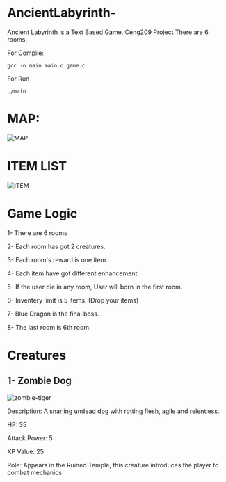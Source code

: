 # AncientLabyrinth-
Ancient Labyrinth is a Text Based Game. Ceng209 Project
There are 6 rooms.

For Compile: 

```gcc -o main main.c game.c```

For Run

```./main```

# MAP: 

![MAP](https://github.com/user-attachments/assets/1d3960ea-d8ea-4cd7-a77f-bd340cf6f9b6)

# ITEM LIST

![ITEM](https://github.com/user-attachments/assets/296a8bb6-82e4-4f06-8070-5b366cc5f5b8)

# Game Logic 

1- There are 6 rooms

2- Each room has got 2 creatures.

3- Each room's reward is one item.

4- Each item have got different enhancement.

5- If the user die in any room, User will born in the first room. 

6- Inventery limit is 5 items. (Drop your items)

7- Blue Dragon is the final boss.

8- The last room is 6th room. 


# Creatures 

## 1- Zombie Dog

![zombie-tiger](https://github.com/user-attachments/assets/b2e05c46-da7e-4d70-926c-f75195d77121)


Description: A snarling undead dog with rotting flesh, agile and relentless.

HP: 35

Attack Power: 5

XP Value: 25

Role: Appears in the Ruined Temple, this creature introduces the player to combat mechanics



